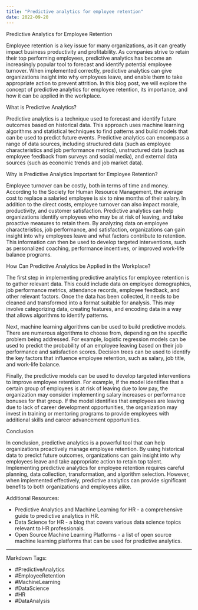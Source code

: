 ```yaml
---
title: "Predictive analytics for employee retention"
date: 2022-09-20
---
```





Predictive Analytics for Employee Retention

Employee retention is a key issue for many organizations, as it can greatly impact business productivity and profitability. As companies strive to retain their top performing employees, predictive analytics has become an increasingly popular tool to forecast and identify potential employee turnover. When implemented correctly, predictive analytics can give organizations insight into why employees leave, and enable them to take appropriate action to prevent attrition. In this blog post, we will explore the concept of predictive analytics for employee retention, its importance, and how it can be applied in the workplace. 

What is Predictive Analytics? 

Predictive analytics is a technique used to forecast and identify future outcomes based on historical data. This approach uses machine learning algorithms and statistical techniques to find patterns and build models that can be used to predict future events. Predictive analytics can encompass a range of data sources, including structured data (such as employee characteristics and job performance metrics), unstructured data (such as employee feedback from surveys and social media), and external data sources (such as economic trends and job market data). 

Why is Predictive Analytics Important for Employee Retention? 

Employee turnover can be costly, both in terms of time and money. According to the Society for Human Resource Management, the average cost to replace a salaried employee is six to nine months of their salary. In addition to the direct costs, employee turnover can also impact morale, productivity, and customer satisfaction. Predictive analytics can help organizations identify employees who may be at risk of leaving, and take proactive measures to retain them. By analyzing data on employee characteristics, job performance, and satisfaction, organizations can gain insight into why employees leave and what factors contribute to retention. This information can then be used to develop targeted interventions, such as personalized coaching, performance incentives, or improved work-life balance programs. 

How Can Predictive Analytics be Applied in the Workplace? 

The first step in implementing predictive analytics for employee retention is to gather relevant data. This could include data on employee demographics, job performance metrics, attendance records, employee feedback, and other relevant factors. Once the data has been collected, it needs to be cleaned and transformed into a format suitable for analysis. This may involve categorizing data, creating features, and encoding data in a way that allows algorithms to identify patterns. 

Next, machine learning algorithms can be used to build predictive models. There are numerous algorithms to choose from, depending on the specific problem being addressed. For example, logistic regression models can be used to predict the probability of an employee leaving based on their job performance and satisfaction scores. Decision trees can be used to identify the key factors that influence employee retention, such as salary, job title, and work-life balance. 

Finally, the predictive models can be used to develop targeted interventions to improve employee retention. For example, if the model identifies that a certain group of employees is at risk of leaving due to low pay, the organization may consider implementing salary increases or performance bonuses for that group. If the model identifies that employees are leaving due to lack of career development opportunities, the organization may invest in training or mentoring programs to provide employees with additional skills and career advancement opportunities. 

Conclusion 

In conclusion, predictive analytics is a powerful tool that can help organizations proactively manage employee retention. By using historical data to predict future outcomes, organizations can gain insight into why employees leave and take appropriate action to retain top talent. Implementing predictive analytics for employee retention requires careful planning, data collection, transformation, and algorithm selection. However, when implemented effectively, predictive analytics can provide significant benefits to both organizations and employees alike. 

Additional Resources: 

- Predictive Analytics and Machine Learning for HR - a comprehensive guide to predictive analytics in HR. 
- Data Science for HR - a blog that covers various data science topics relevant to HR professionals. 
- Open Source Machine Learning Platforms - a list of open source machine learning platforms that can be used for predictive analytics. 

---

Markdown Tags: 

- #PredictiveAnalytics
- #EmployeeRetention
- #MachineLearning
- #DataScience 
- #HR 
- #DataAnalysis